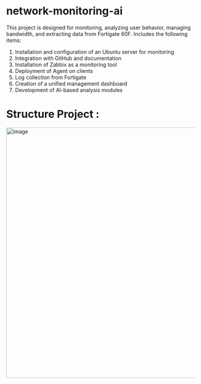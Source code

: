 # network-monitoring-ai
This project is designed for monitoring, analyzing user behavior, managing bandwidth, and extracting data from Fortigate 60F.
Includes the following items:
  1) Installation and configuration of an Ubuntu server for monitoring
  2) Integration with GitHub and documentation
  3) Installation of Zabbix as a monitoring tool
  4) Deployment of Agent on clients
  5) Log collection from Fortigate
  6) Creation of a unified management dashboard
  7) Development of AI-based analysis modules


# Structure Project :

<img width="639" height="670" alt="image" src="https://github.com/user-attachments/assets/8c243395-4a69-4b58-b34e-56e67b448c25" />
